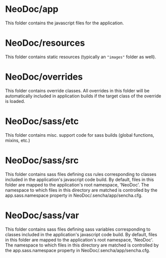 # NeoDoc/app

This folder contains the javascript files for the application.

# NeoDoc/resources

This folder contains static resources (typically an `"images"` folder as well).

# NeoDoc/overrides

This folder contains override classes. All overrides in this folder will be 
automatically included in application builds if the target class of the override
is loaded.

# NeoDoc/sass/etc

This folder contains misc. support code for sass builds (global functions, 
mixins, etc.)

# NeoDoc/sass/src

This folder contains sass files defining css rules corresponding to classes
included in the application's javascript code build.  By default, files in this 
folder are mapped to the application's root namespace, 'NeoDoc'. The
namespace to which files in this directory are matched is controlled by the
app.sass.namespace property in NeoDoc/.sencha/app/sencha.cfg. 

# NeoDoc/sass/var

This folder contains sass files defining sass variables corresponding to classes
included in the application's javascript code build.  By default, files in this 
folder are mapped to the application's root namespace, 'NeoDoc'. The
namespace to which files in this directory are matched is controlled by the
app.sass.namespace property in NeoDoc/.sencha/app/sencha.cfg. 
